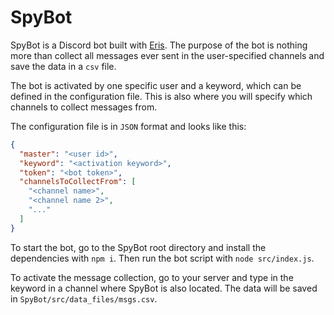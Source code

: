 # SpyBot
SpyBot is a Discord bot built with [Eris](https://github.com/abalabahaha/eris).
The purpose of the bot is nothing more than collect all messages ever
sent in the user-specified channels and save the data in a `csv` file.

The bot is activated by one specific user and a keyword, which can be
defined in the configuration file. This is also where you will specify
which channels to collect messages from.

The configuration file is in `JSON` format and looks like this:
```json
{
  "master": "<user id>",
  "keyword": "<activation keyword>",
  "token": "<bot token>",
  "channelsToCollectFrom": [
    "<channel name>",
    "<channel name 2>",
    "..."
  ]
}
```
To start the bot, go to the SpyBot root directory and install the
dependencies with `npm i`.
Then run the bot script with `node src/index.js`.

To activate the message collection, go to your server and type in the
keyword in a channel where SpyBot is also located. The data will be
saved in `SpyBot/src/data_files/msgs.csv`.
